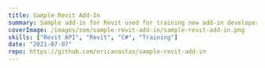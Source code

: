 ```yaml
---
title: Sample Revit Add-In
summary: Sample add-in for Revit used for training new add-in developer
coverImage: /images/som/sample-revit-add-in/sample-revit-add-in.png
skills: ["Revit API", "Revit", "C#", "Training"]
date: "2021-07-07"
repo: https://github.com/ericanastas/sample-revit-add-in
---
```

